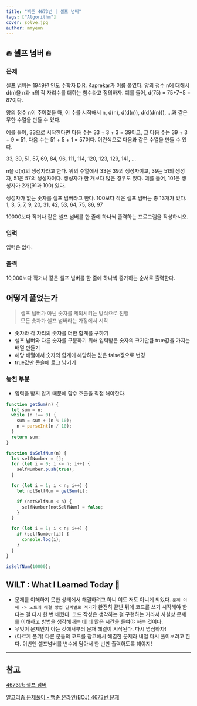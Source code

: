 ```yaml
---
title: "백준 4673번 | 셀프 넘버"
tags: ["Algorithm"]
cover: solve.jpg
author: mmyeon
---
```


## 🔥 셀프 넘버 🔥

### 문제

셀프 넘버는 1949년 인도 수학자 D.R. Kaprekar가 이름 붙였다. 양의 정수 n에 대해서 d(n)을 n과 n의 각 자리수를 더하는 함수라고 정의하자. 예를 들어, d(75) = 75+7+5 = 87이다.

양의 정수 n이 주어졌을 때, 이 수를 시작해서 n, d(n), d(d(n)), d(d(d(n))), ...과 같은 무한 수열을 만들 수 있다.

예를 들어, 33으로 시작한다면 다음 수는 33 + 3 + 3 = 39이고, 그 다음 수는 39 + 3 + 9 = 51, 다음 수는 51 + 5 + 1 = 57이다. 이런식으로 다음과 같은 수열을 만들 수 있다.

33, 39, 51, 57, 69, 84, 96, 111, 114, 120, 123, 129, 141, ...

n을 d(n)의 생성자라고 한다. 위의 수열에서 33은 39의 생성자이고, 39는 51의 생성자, 51은 57의 생성자이다. 생성자가 한 개보다 많은 경우도 있다. 예를 들어, 101은 생성자가 2개(91과 100) 있다.

생성자가 없는 숫자를 셀프 넘버라고 한다. 100보다 작은 셀프 넘버는 총 13개가 있다. 1, 3, 5, 7, 9, 20, 31, 42, 53, 64, 75, 86, 97

10000보다 작거나 같은 셀프 넘버를 한 줄에 하나씩 출력하는 프로그램을 작성하시오.

### 입력

입력은 없다.

### 출력

10,000보다 작거나 같은 셀프 넘버를 한 줄에 하나씩 증가하는 순서로 출력한다.

## 어떻게 풀었는가

> 셀프 넘버가 아닌 숫자를 제외시키는 방식으로 진행<br>
> 모든 숫자가 셀프 넘버라는 가정에서 시작

- 숫자와 각 자리의 숫자를 더한 합계를 구하기
- 셀프 넘버와 다른 숫자를 구분하기 위해 입력받은 숫자의 크기만큼 true값을 가지는 배열 만들기
- 해당 배열에서 숫자의 합계에 해당하는 값은 false값으로 변경
- true값만 콘솔에 로그 남기기

### 놓친 부분

- 입력을 받지 않기 때문에 함수 호출을 직접 해야한다.

```js
function getSum(n) {
  let sum = n;
  while (n !== 0) {
    sum = sum + (n % 10);
    n = parseInt(n / 10);
  }
  return sum;
}

function isSelfNum(n) {
  let selfNumber = [];
  for (let i = 0; i <= n; i++) {
    selfNumber.push(true);
  }

  for (let i = 1; i < n; i++) {
    let notSelfNum = getSum(i);

    if (notSelfNum < n) {
      selfNumber[notSelfNum] = false;
    }
  }

  for (let i = 1; i < n; i++) {
    if (selfNumber[i]) {
      console.log(i);
    }
  }
}

isSelfNum(10000);
```

## WILT : What I Learned Today 🤔

- 문제를 이해하지 못한 상태에서 해결하려고 하니 이도 저도 아니게 되었다. `문제 이해 -> 노트에 해결 방법 단계별로 적기`가 완전히 끝난 뒤에 코드를 쓰기 시작해야 한다는 걸 다시 한 번 배웠다. 코드 작성은 생각하는 걸 구현하는 거라서 사실상 문제를 이해하고 방법을 생각해내는 데 더 많은 시간을 들여야 하는 것이다.
- 무엇이 문제인지 아는 것에서부터 문재 해결이 시작된다. 다시 명심하자!
- (다르게 풀기) 다른 분들의 코드를 참고해서 해결한 문제라 내일 다시 풀어보려고 한다. 이번엔 셀프넘버를 변수에 담아서 한 번만 출력하도록 해야지!

---

## 참고

[4673번: 셀프 넘버](https://www.acmicpc.net/problem/4673)

[알고리즘 문제풀이 - 백준 온라인(BOJ) 4673번 문제](https://www.youtube.com/watch?v=7G0U5Gd0ksM&t=2s)
